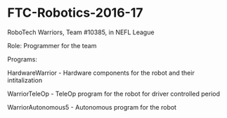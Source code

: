 # FTC-Robotics-2016-17
RoboTech Warriors, Team #10385, in NEFL League

Role: Programmer for the team

Programs:

HardwareWarrior - Hardware components for the robot and their intitalization

WarriorTeleOp - TeleOp program for the robot for driver controlled period

WarriorAutonomous5  -   Autonomous program for the robot
